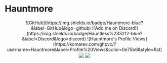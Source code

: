 # Hauntmore

<p align="center">
![GitHub](https://img.shields.io/badge/Hauntmore-blue?&label=GitHub&logo=github)
![Add me on Discord!](https://img.shields.io/badge/Hauntless%233212-blue?&label=Discord&logo=discord)
![Hauntmore's Profile Views](https://komarev.com/ghpvc/?username=Hauntmore&label=Profile%20Views&color=0e75b6&style=flat)
<a href="https://github.com/anuraghazra/github-readme-stats"><img align="center" src="https://github-readme-stats.vercel.app/api?username=Hauntmore&show_icons=true&theme=radical&count_private=true" /></a>
<a href="https://github.com/anuraghazra/github-readme-stats"><img align="center" src="https://github-profile-trophy.vercel.app/?username=Hauntmore&theme=dark" /></a>
</p>